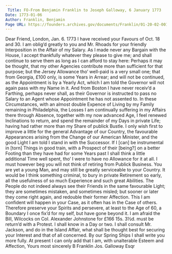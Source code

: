 ```yaml
---
 Title: FO-From Benjamin Franklin to Joseph Galloway, 6 January 1773
Date: 1773-01-06
Author: Franklin, Benjamin
Page URL: https://founders.archives.gov/documents/Franklin/01-20-02-0011
---
```


Dear Friend,
London, Jan. 6. 1773
I have received your Favours of Oct. 18 and 30. I am oblig’d greatly to you and Mr. Rhoads for your friendly Interposition in the Affair of my Salary. As I made never any Bargain with the House, I accept thankfully whatever they please to give me; and shall continue to serve them as long as I can afford to stay here: Perhaps it may be thought, that my other Agencies contribute more than sufficient for that purpose; but the Jersey Allowance tho’ well-paid is a very small one; that from Georgia, £100 only, is some Years in Arrear; and will not be continued, as the Appointment is by a Yearly Act, which I am told the Governor will not again pass with my Name in it. And from Boston I have never receiv’d a Farthing, perhaps never shall, as their Governor is instructed to pass no Salary to an Agent whose Appointment he has not assented to. In these Circumstances, with an almost double Expence of Living by my Family remaining in Philadelphia, the Losses I am continually suffering in my Affairs there through Absence, together with my now advanced Age, I feel renewed Inclinations to return, and spend the remainder of my Days in private Life; having had rather more than my Share of publick Bustle. I only wish first to improve a little for the general Advantage of our Country, the favourable Appearances arising from the Change of our American Minister, and the good Light I am told I stand in with the Successor. If I [can] be instrumental in [torn] Things in good train, with a Prospect of their [being?] on a better Footing than they have had for some Years past I shall think a little additional Time well spent, tho’ I were to have no Allowance for it at all.
I must however beg you will not think of retiring from Publick Business. You are yet a young Man, and may still be greatly serviceable to your Country. It would be I think something criminal, to bury in private Retirement so early, all the usefulness of so much Experience and such great Abilities. The People do not indeed always see their Friends in the same favourable Light; they are sometimes mistaken, and sometimes misled; but sooner or later they come right again, and redouble their former Affection. This I am confident will happen in your Case, as it often has in the Case of others. Therefore preserve your Spirits and persevere, at least to the Age of 60, a Boundary I once fix’d for my self, but have gone beyond it.
I am afraid the Bill, Wilcocks on Col. Alexander Johnstone for £166 15s. 3½d. must be return’d with a Protest. I shall know in a Day or two.
I shall consult Mr. Jackson, and do in the Island Affair, what shall be thought best for securing your Interest and that of all concerned.
By our Spring Ships I shall write you more fully. At present I can only add that I am, with unalterable Esteem and Affection, Yours most sincerely
B  Franklin
Jos. Galloway Esqr

